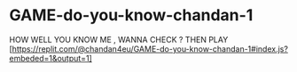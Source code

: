 # GAME-do-you-know-chandan-1
HOW WELL YOU KNOW ME  , WANNA CHECK ? THEN PLAY [https://replit.com/@chandan4eu/GAME-do-you-know-chandan-1#index.js?embeded=1&output=1]
